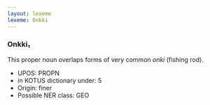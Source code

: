 ```yaml
---
layout: lexeme
lexeme: Onkki
---
```


###  Onkki₁

This proper noun overlaps forms of very common *onki* (fishing rod).
* UPOS:  PROPN
* in KOTUS dictionary under:  5
* Origin:  finer
* Possible NER class:  GEO

